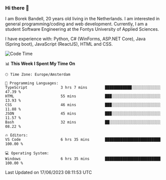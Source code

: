 ### Hi there 👋

I am Borek Bandell, 20 years old living in the Netherlands. I am interested in general programming/coding and web development. Currently, I am a student Software Engineering at the Fontys University of Applied Sciences.

I have experience with: Python, C# (WinForms, ASP.NET Core), Java (Spring boot), JavaScript (ReactJS), HTML and CSS.

<!--START_SECTION:waka-->
![Code Time](http://img.shields.io/badge/Code%20Time-619%20hrs%202%20mins-blue)

📊 **This Week I Spent My Time On** 

```text
🕑︎ Time Zone: Europe/Amsterdam

💬 Programming Languages: 
TypeScript               3 hrs 7 mins        ████████████░░░░░░░░░░░░░   47.39 % 
HTML                     55 mins             ███░░░░░░░░░░░░░░░░░░░░░░   13.93 % 
CSS                      46 mins             ███░░░░░░░░░░░░░░░░░░░░░░   11.88 % 
JSON                     45 mins             ███░░░░░░░░░░░░░░░░░░░░░░   11.57 % 
Bash                     32 mins             ██░░░░░░░░░░░░░░░░░░░░░░░   08.22 % 

🔥 Editors: 
VS Code                  6 hrs 35 mins       █████████████████████████   100.00 % 

💻 Operating System: 
Windows                  6 hrs 35 mins       █████████████████████████   100.00 % 
```


 Last Updated on 17/06/2023 08:11:53 UTC
<!--END_SECTION:waka-->

<!--**tcBorek2002/tcBorek2002** is a ✨ _special_ ✨ repository because its `README.md` (this file) appears on your GitHub profile.

Here are some ideas to get you started:

- 🔭 I’m currently working on ...
- 🌱 I’m currently learning ...
- 👯 I’m looking to collaborate on ...
- 🤔 I’m looking for help with ...
- 💬 Ask me about ...
- 📫 How to reach me: ...
- 😄 Pronouns: ...
- ⚡ Fun fact: ...
-->
